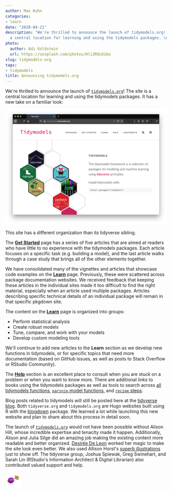 ```yaml
---
author: Max Kuhn
categories:
- learn
date: "2020-04-21"
description: "We're thrilled to announce the launch of tidymodels.org! The site is
  a central location for learning and using the tidymodels packages. \n"
photo:
  author: Adi Goldstein
  url: https://unsplash.com/photos/Hli3R6LKibo
slug: tidymodels-org
tags:
- tidymodels
title: Announcing tidymodels.org
---
```




We're thrilled to announce the launch of [`tidymodels.org`](https://www.tidymodels.org)! The site is a central location for learning and using the tidymodels packages. It has a new take on a familiar look:

<img src="tidymodels-front-page.png" alt="tidymodels.org landing page screenshot">

This site has a different organization than its tidyverse sibling. 

The [**Get Started**](https://www.tidymodels.org/start/) page has a series of five articles that are aimed at readers who have little to no experience with the tidymodels packages. Each article focuses on a specific task (e.g. building a model), and the last article walks through a case study that brings all of the other elements together. 

We have consolidated many of the vignettes and articles that showcase code examples on the [**Learn**](https://www.tidymodels.org/learn/) page. Previously, these were scattered across package documentation websites. We received feedback that keeping these articles in the individual sites made it too difficult to find the right material, especially when an article used multiple packages. Articles describing specific technical details of an individual package will remain in that specific pkgdown site. 

The content on the [**Learn**](https://www.tidymodels.org/learn/) page is organized into groups: 

 * Perform statistical analysis
 * Create robust models
 * Tune, compare, and work with your models
 * Develop custom modeling tools

We'll continue to add new articles to the **Learn** section as we develop new functions in tidymodels, or for specific topics that need more documentation (based on GitHub issues, as well as posts to Stack Overflow or RStudio Community). 

The [**Help**](https://www.tidymodels.org/help/) section is an excellent place to consult when you are stuck on a problem or when you want to know more. There are additional links to books using the tidymodels packages as well as tools to search across [all tidymodels functions](https://www.tidymodels.org/find/), [`parsnip` model functions](https://www.tidymodels.org/find/parsnip/), and [`recipe` steps](https://www.tidymodels.org/find/recipes/). 

Blog posts related to tidymodels will still be posted here at the [tidyverse blog](https://www.tidyverse.org/blog/). Both `tidyverse.org` and `tidymodels.org` are Hugo websites built using R with the [blogdown](https://bookdown.org/yihui/blogdown/) package. We learned a lot while launching this new website and plan to share about this process in detail soon.

The launch of [`tidymodels.org`](https://www.tidymodels.org) would not have been possible without Alison Hill, whose incredible expertise and tenacity made it happen. Additionally, Alison and Julia Silge did an amazing job making the existing content more readable and better organized. [Desirée De Leon](https://desiree.rbind.io/) worked her magic to make the site look even better. We also used Allison Horst's [superb illustrations](https://github.com/allisonhorst/stats-illustrations) just to show off. The tidyverse group, Joshua Spiewak, Greg Swinehart, and Sarah Lin (RStudio's Information Architect & Digital Librarian) also contributed valued support and help.

![](parsnip-flagger.png)
 

